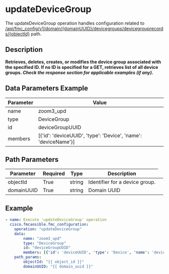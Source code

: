 # updateDeviceGroup

The updateDeviceGroup operation handles configuration related to [/api/fmc_config/v1/domain/{domainUUID}/devicegroups/devicegrouprecords/{objectId}](/paths//api/fmc_config/v1/domain/{domain_uuid}/devicegroups/devicegrouprecords/{object_id}.md) path.&nbsp;
## Description
**Retrieves, deletes, creates, or modifies the device group associated with the specified ID. If no ID is specified for a GET, retrieves list of all device groups. _Check the response section for applicable examples (if any)._**

## Data Parameters Example
| Parameter | Value |
| --------- | -------- |
| name | zoom3_upd |
| type | DeviceGroup |
| id | deviceGroupUUID |
| members | [{'id': 'deviceUUID', 'type': 'Device', 'name': 'deviceName'}] |

## Path Parameters
| Parameter | Required | Type | Description |
| --------- | -------- | ---- | ----------- |
| objectId | True | string <td colspan=3> Identifier for a device group. |
| domainUUID | True | string <td colspan=3> Domain UUID |

## Example
```yaml
- name: Execute 'updateDeviceGroup' operation
  cisco.fmcansible.fmc_configuration:
    operation: "updateDeviceGroup"
    data:
        name: "zoom3_upd"
        type: "DeviceGroup"
        id: "deviceGroupUUID"
        members: [{'id': 'deviceUUID', 'type': 'Device', 'name': 'deviceName'}]
    path_params:
        objectId: "{{ object_id }}"
        domainUUID: "{{ domain_uuid }}"

```